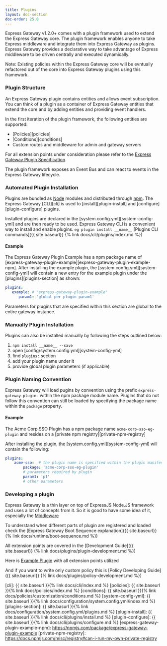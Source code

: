 ```yaml
---
title: Plugins
layout: doc-section
doc-order: 25.0
---
```


Express Gateway v1.2.0+ comes with a plugin framework used to extend the Express Gateway core.
The plugin framework enables anyone to take Express middleware and integrate them into Express Gateway as plugins. Express Gateway provides a declarative way to take advantage of Express middleware to be driven centrally and executed dynamically.

Note: Existing policies within the Express Gateway core will be evntually refactored out of the core into Express Gateway plugins using this framework.

### Plugin Structure

An Express Gateway plugin contains entities and allows event subscription. You can think of a plugin as a container of Express Gateway entities that extend the core and by adding entities and providing event handlers.

In the first iteration of the plugin framework, the following entities are supported:

* [Policies][policies]
* [Conditions][conditions]
* Custom routes and middleware for admin and gateway servers

For all extension points under consideration please refer to the [Express Gateway Plugin Specification](https://docs.google.com/document/d/1jSDul2n_xbeKNtnek69M79-geur6aTWShAcBZ9evD0E/edit).

The plugin framework exposes an Event Bus and can react to events in the Express Gateway lifecycle.

### Automated Plugin Installation

Plugins are bundled as [Node](https://www.nodejs.org) modules and distributed through [npm](https://www.npmjs.com).
The Express Gateway [CLI][cli] is used to [install][plugin-install] and [configure][plugin-configure] plugins.

Installed plugins are declared in the [system.config.yml][system-config-yml] and are then ready to be used.
Express Gateway CLI is a convenient way to install and enable plugins.
`eg plugin install __name__`
[Plugins CLI commands]({{ site.baseurl}} {% link docs/cli/plugins/index.md %})

#### Example
The Express Gateway Plugin Example has a npm package name of [express-gateway-plugin-example][express-gateway-plugin-example-npm].
After installing the example plugin, the [system.config.yml][system-config-yml] will contain a new entry for the example plugin under the [plugins][plugins-section] as shown:

```yml
plugins:
   example: # "express-gateway-plugin-example"
      param1: 'global per plugin param1'
```

Parameters for plugins that are specified within this section are global to the entire gateway instance.

### Manually Plugin Installation
Plugins can also be installed manually by following the steps outlined below:

1. `npm install __name__ --save`
2. open [config/system.config.yml][system-config-yml]
3. find `plugins:` section
4. add your plugin name under it
5. provide global plugin parameters (if applicable)

### Plugin Naming Convention
Express Gateway will load pugins by convention using the prefix `express-gateway-plugin-` within the npm package module name. Plugins that do not follow this convention can still be loaded by specifying the package name within the `package` property.

#### Example
The Acme Corp SSO Plugin has a npm package name `acme-corp-sso-eg-plugin` and resides on a [private npm registry][private-npm-registry]

After installing the plugin, the [system.config.yml][system-config-yml] will contain the following:

```yml
plugins:
    acme-sso:  # the plugin name is specified within the plugin manifest
        package: 'acme-corp-sso-eg-plugin'
        # parameters required by plugin
        param1: 'p1'
        # other parameters

```

### Developing a plugin
Express Gateway is a thin layer on top of ExpressJS Node.JS framework and uses a lot of concepts from it. So it is good to have some idea of it, especially the [Middleware](https://expressjs.com/en/guide/writing-middleware.html)

To understand when different parts of plugin are registered and loaded check the [Express Gateway Boot Sequence explanation]({{ site.baseurl}} {% link docs/runtime/boot-sequence.md %})

All extension points are covered in the
[Development Guide]({{ site.baseurl}} {% link docs/plugins/plugin-development.md %})

Here is [Example Plugin](https://github.com/ExpressGateway/express-gateway-plugin-example) with all extension points utilized

And if you want to write only custom policy this is [Policy Developing Guide]({{ site.baseurl}} {% link docs/plugins/policy-development.md %})

[cli]: {{ site.baseurl }}{% link docs/cli/index.md %}
[policies]: {{ site.baseurl }}{% link docs/policies/index.md %}
[conditions]: {{ site.baseurl }}{% link docs/policies/customization/conditions.md %}
[system-config-yml]: {{ site.baseurl }}{% link docs/configuration/system.config.yml/index.md %}
[plugins-section]: {{ site.basurl }}{% link docs/configuration/system.config.yml/plugins.md %}
[plugin-install]: {{ site.baseurl }}{% link docs/cli/plugins/install.md %}
[plugin-configure]: {{ site.baseurl }}{% link docs/cli/plugins/configure.md %}
[express-gateway-plugin-example-npm]: https://npmjs.com/package/express-gateway-plugin-example
[private-npm-registry]: https://docs.npmjs.com/misc/registry#can-i-run-my-own-private-registry
